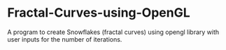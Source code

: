 # Fractal-Curves-using-OpenGL
A program to create Snowflakes (fractal curves) using opengl library with user inputs for the number of iterations.
